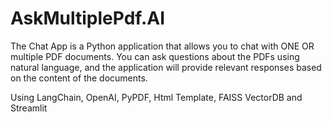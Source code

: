 # AskMultiplePdf.AI

The Chat App is a Python application that allows you to chat with ONE OR multiple PDF documents. You can ask questions about the PDFs using natural language, and the application will provide relevant responses based on the content of the documents.

Using LangChain, OpenAI, PyPDF, Html Template, FAISS VectorDB and Streamlit
